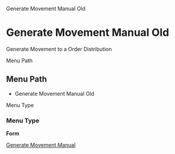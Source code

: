 
Generate Movement Manual Old
# Generate Movement Manual Old


Generate Movement to a Order Distribution

Menu Path
## Menu Path



- Generate Movement Manual Old

Menu Type
### Menu Type

**Form**


[Generate Movement Manual](../../functional-guide/form/form-generate-movement-manual.md)